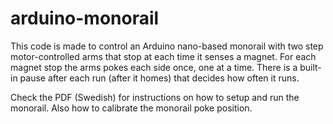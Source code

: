 # arduino-monorail

This code is made to control an Arduino nano-based monorail with two step motor-controlled arms that stop at each time it senses a magnet. For each magnet stop the arms pokes each side once, one at a time. There is a built-in pause after each run (after it homes) that decides how often it runs.

Check the PDF (Swedish) for instructions on how to setup and run the monorail. Also how to calibrate the monorail poke position.
